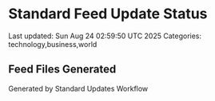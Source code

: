 # Standard Feed Update Status
Last updated: Sun Aug 24 02:59:50 UTC 2025
Categories: technology,business,world

## Feed Files Generated

Generated by Standard Updates Workflow
